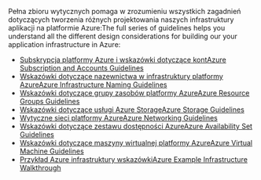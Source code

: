 <span data-ttu-id="9d526-101">Pełna zbioru wytycznych pomaga w zrozumieniu wszystkich zagadnień dotyczących tworzenia różnych projektowania naszych infrastruktury aplikacji na platformie Azure:</span><span class="sxs-lookup"><span data-stu-id="9d526-101">The full series of guidelines helps you understand all the different design considerations for building our your application infrastructure in Azure:</span></span>

* [<span data-ttu-id="9d526-102">Subskrypcja platformy Azure i wskazówki dotyczące kont</span><span class="sxs-lookup"><span data-stu-id="9d526-102">Azure Subscription and Accounts Guidelines</span></span>](../articles/virtual-machines/linux/infrastructure-subscription-accounts-guidelines.md?toc=%2fazure%2fvirtual-machines%2flinux%2ftoc.json)
* [<span data-ttu-id="9d526-103">Wskazówki dotyczące nazewnictwa w infrastruktury platformy Azure</span><span class="sxs-lookup"><span data-stu-id="9d526-103">Azure Infrastructure Naming Guidelines</span></span>](../articles/virtual-machines/linux/infrastructure-naming-guidelines.md?toc=%2fazure%2fvirtual-machines%2flinux%2ftoc.json)
* [<span data-ttu-id="9d526-104">Wskazówki dotyczące grupy zasobów platformy Azure</span><span class="sxs-lookup"><span data-stu-id="9d526-104">Azure Resource Groups Guidelines</span></span>](../articles/virtual-machines/linux/infrastructure-resource-groups-guidelines.md?toc=%2fazure%2fvirtual-machines%2flinux%2ftoc.json)
* [<span data-ttu-id="9d526-105">Wskazówki dotyczące usługi Azure Storage</span><span class="sxs-lookup"><span data-stu-id="9d526-105">Azure Storage Guidelines</span></span>](../articles/virtual-machines/linux/infrastructure-storage-solutions-guidelines.md?toc=%2fazure%2fvirtual-machines%2flinux%2ftoc.json)
* [<span data-ttu-id="9d526-106">Wytyczne sieci platformy Azure</span><span class="sxs-lookup"><span data-stu-id="9d526-106">Azure Networking Guidelines</span></span>](../articles/virtual-machines/linux/infrastructure-networking-guidelines.md?toc=%2fazure%2fvirtual-machines%2flinux%2ftoc.json)
* [<span data-ttu-id="9d526-107">Wskazówki dotyczące zestawu dostępności Azure</span><span class="sxs-lookup"><span data-stu-id="9d526-107">Azure Availability Set Guidelines</span></span>](../articles/virtual-machines/linux/infrastructure-availability-sets-guidelines.md?toc=%2fazure%2fvirtual-machines%2flinux%2ftoc.json)
* [<span data-ttu-id="9d526-108">Wskazówki dotyczące maszyny wirtualnej platformy Azure</span><span class="sxs-lookup"><span data-stu-id="9d526-108">Azure Virtual Machine Guidelines</span></span>](../articles/virtual-machines/linux/infrastructure-virtual-machine-guidelines.md?toc=%2fazure%2fvirtual-machines%2flinux%2ftoc.json)
* [<span data-ttu-id="9d526-109">Przykład Azure infrastruktury wskazówki</span><span class="sxs-lookup"><span data-stu-id="9d526-109">Azure Example Infrastructure Walkthrough</span></span>](../articles/virtual-machines/linux/infrastructure-example.md?toc=%2fazure%2fvirtual-machines%2flinux%2ftoc.json)

